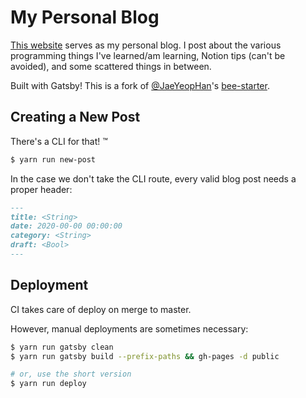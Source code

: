 # My Personal Blog

[This website](https://kylieis.online/blog) serves as my personal blog. I post about the various programming things I've learned/am learning, Notion tips (can't be avoided), and some scattered things in between.

Built with Gatsby! This is a fork of [@JaeYeopHan](https://github.com/JaeYeopHan)'s [bee-starter](https://github.com/JaeYeopHan/gatsby-starter-bee).

## Creating a New Post

There's a CLI for that! ™️

```sh
$ yarn run new-post
```

In the case we don't take the CLI route, every valid blog post needs a proper header:

```md
---
title: <String>
date: 2020-00-00 00:00:00
category: <String>
draft: <Bool>
---
```

## Deployment

CI takes care of deploy on merge to master.

However, manual deployments are sometimes necessary:

```sh
$ yarn run gatsby clean
$ yarn run gatsby build --prefix-paths && gh-pages -d public

# or, use the short version
$ yarn run deploy
```
